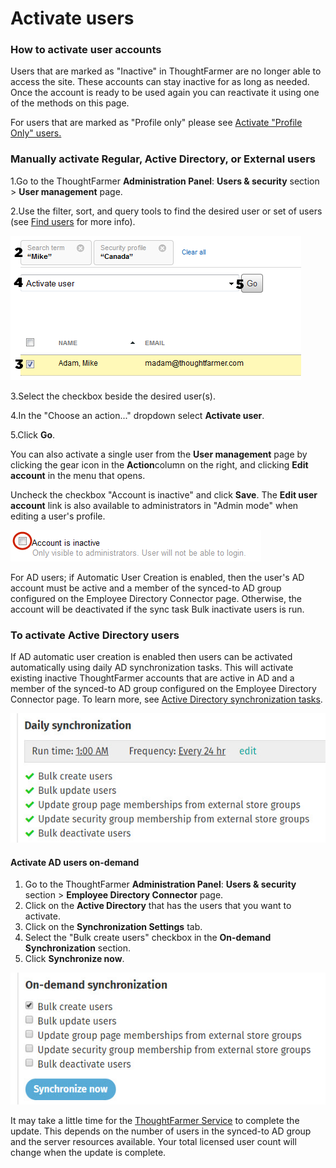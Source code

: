 # Activate users



### How to activate user accounts

Users that are marked as "Inactive" in ThoughtFarmer are no longer able to access the site. These accounts can stay inactive for as long as needed. Once the account is ready to be used again you can reactivate it using one of the methods on this page.  
  
For users that are marked as "Profile only" please see [Activate "Profile Only" users.](activate-profile-only-users.md)  
 

### Manually activate Regular, Active Directory, or External users

1.Go to the ThoughtFarmer **Administration Panel**: **Users & security** section &gt; **User management** page.

2.Use the filter, sort, and query tools to find the desired user or set of users \(see [Find users](https://community.thoughtfarmer.com/content/105964) for more info\). 

![](../../.gitbook/assets/1%20%2829%29.png)



3.Select the checkbox beside the desired user\(s\).

4.In the "Choose an action..." dropdown select **Activate user**.

5.Click **Go**.

You can also activate a single user from the **User management** page by clicking the gear icon in the **Action**column on the right, and clicking **Edit account** in the menu that opens.  
  
Uncheck the checkbox "Account is inactive" and click **Save**. The **Edit user account** link is also available to administrators in "Admin mode" when editing a user's profile.

![](../../.gitbook/assets/2%20%2836%29.png)

For AD users; if Automatic User Creation is enabled, then the user's AD account must be active and a member of the synced-to AD group configured on the Employee Directory Connector page. Otherwise, the account will be deactivated if the sync task Bulk inactivate users is run.

### To activate Active Directory users

If AD automatic user creation is enabled then users can be activated automatically using daily AD synchronization tasks. This will activate existing inactive ThoughtFarmer accounts that are active in AD and a member of the synced-to AD group configured on the Employee Directory Connector page. To learn more, see [Active Directory synchronization tasks](../activity-directory-integration/active-directory-synchronization-tasks.md).

![](../../.gitbook/assets/3%20%2816%29.jpg)



#### Activate AD users on-demand

1. Go to the ThoughtFarmer **Administration Panel**: **Users & security** section &gt; **Employee Directory Connector** page.
2. Click on the **Active Directory** that has the users that you want to activate.
3. Click on the **Synchronization Settings** tab.
4. Select the "Bulk create users" checkbox in the **On-demand Synchronization** section.
5. Click **Synchronize now**.

![](../../.gitbook/assets/4%20%2827%29.jpg)

It may take a little time for the [ThoughtFarmer Service](../behind-the-scenes/thoughtfarmer-service.md) to complete the update. This depends on the number of users in the synced-to AD group and the server resources available. Your total licensed user count will change when the update is complete.

